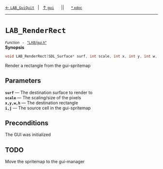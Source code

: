[&#8592; `LAB_GuiQuit`](LAB--gui--lab_guiquit.md)&nbsp;&nbsp;&nbsp;|&nbsp;&nbsp;&nbsp;[&#8593; `gui`](LAB--gui.md)&nbsp;&nbsp;&nbsp;&nbsp;&nbsp;&nbsp;||&nbsp;&nbsp;&nbsp;&nbsp;&nbsp;&nbsp;<small>[\* xdoc](../xdoc/LAB/gui.xmd#L39)</small>
***

# `LAB_RenderRect`
<small>*Function* &nbsp; - &nbsp; ["LAB/gui.h"](../include/LAB/gui.h)</small>  
**Synopsis**

```cpp
void LAB_RenderRect(SDL_Surface* surf, int scale, int x, int y, int w, int h, int i, int j)
```

Render a rectangle from the gui-spritemap

## Parameters
**`surf`** &#8213; The destination surface to render to  
**`scale`** &#8213; The scaling/size of the pixels  
**`x,y,w,h`** &#8213; The destination rectangle  
**`i,j`** &#8213; The source cell in the gui-spritemap  
## Preconditions

The GUI was initialized

## TODO

Move the spritemap to the gui-manager



